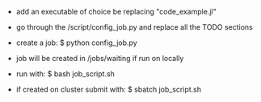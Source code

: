 - add an executable of choice be replacing "code_example.jl"
- go through the /script/config_job.py and replace all the TODO sections

- create a job:
  $ python config_job.py

- job will be created in /jobs/waiting if run on locally
- run with:
  $ bash job_script.sh

- if created on cluster submit with:
  $ sbatch job_script.sh
